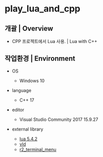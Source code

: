 # play_lua_and_cpp

## 개괄 | Overview
- CPP 프로젝트에서 Lua 사용. | Lua with C++


## 작업환경 | Environment
- OS
  - Windows 10

- language
  - C++ 17

- editor
  - Visual Studio Community 2017 15.9.27

- external library
  - [lua 5.4.2]( https://www.lua.org/ )
  - [vld]( https://kinddragon.github.io/vld/ )
  - [r2_terminal_menu]( https://github.com/R2Road/r2_terminal_menu )
